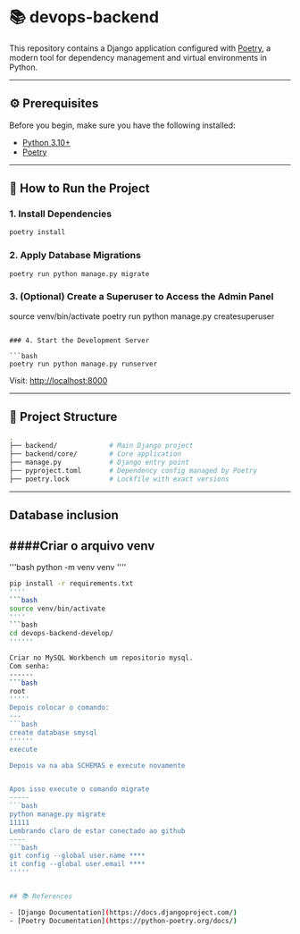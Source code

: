 # 📚 devops-backend

This repository contains a Django application configured with [Poetry](https://python-poetry.org/), a modern tool for dependency management and virtual environments in Python.

---

## ⚙️ Prerequisites

Before you begin, make sure you have the following installed:

- [Python 3.10+](https://www.python.org/downloads/)
- [Poetry](https://python-poetry.org/docs/#installation)

---

## 🚀 How to Run the Project

### 1. Install Dependencies

```bash
poetry install
```

### 2. Apply Database Migrations

```bash
poetry run python manage.py migrate
```

### 3. (Optional) Create a Superuser to Access the Admin Panel

source venv/bin/activate 
poetry run python manage.py createsuperuser
```

### 4. Start the Development Server

```bash
poetry run python manage.py runserver
```

Visit: [http://localhost:8000](http://localhost:8000)

---

## 📁 Project Structure

```bash
.
├── backend/             # Main Django project
├── backend/core/        # Core application
├── manage.py            # Django entry point
├── pyproject.toml       # Dependency config managed by Poetry
├── poetry.lock          # Lockfile with exact versions
```

---

## Database inclusion

####Criar o arquivo venv
---

'''bash
python -m venv venv 
''''
```bash
pip install -r requirements.txt 
''''
```bash
source venv/bin/activate 
''''
```bash
cd devops-backend-develop/
''''''

Criar no MySQL Workbench um repositorio mysql.
Com senha:
------
```bash
root
'''''
Depois colocar o comando:
---
```bash
create database smysql
''''''
execute

Depois va na aba SCHEMAS e execute novamente 


Apos isso execute o comando migrate
-----
```bash
python manage.py migrate
11111
Lembrando claro de estar conectado ao github
----
```bash
git config --global user.name ****
it config --global user.email ****
'''''


## 📚 References

- [Django Documentation](https://docs.djangoproject.com/)
- [Poetry Documentation](https://python-poetry.org/docs/)

